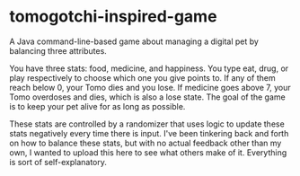# tomogotchi-inspired-game
A Java command-line-based game about managing a digital pet by balancing three attributes.

You have three stats: food, medicine, and happiness. You type eat, drug, or play respectively to choose which one you give points to. If any of them reach below 0, your Tomo dies and you lose. 
If medicine goes above 7, your Tomo overdoses and dies, which is also a lose state. The goal of the game is to keep your pet alive for as long as possible.

These stats are controlled by a randomizer that uses logic to update these stats negatively every time there is input. I've been tinkering back and forth on how to balance these 
stats, but  with no actual feedback other than my own, I wanted to upload this here to see what others make of it. Everything is sort of self-explanatory.

